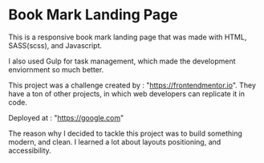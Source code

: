 # Book Mark Landing Page

This is a responsive book mark landing page that was made with HTML, SASS(scss), and Javascript.


I also used Gulp for task management, which made the development enviornment so much better. 

This project was a challenge created by : "https://frontendmentor.io". They have a ton of other projects, in which web developers can replicate it in code. 

Deployed at : "https://google.com"

The reason why I decided to tackle this project was to build something modern, and clean.
I learned a lot about layouts positioning, and accessibility.


